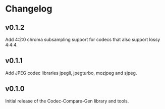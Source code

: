 # Changelog

## v0.1.2

Add 4:2:0 chroma subsampling support for codecs that also support lossy 4:4:4.

## v0.1.1

Add JPEG codec libraries jpegli, jpegturbo, mozjpeg and sjpeg.

## v0.1.0

Initial release of the Codec-Compare-Gen library and tools.
